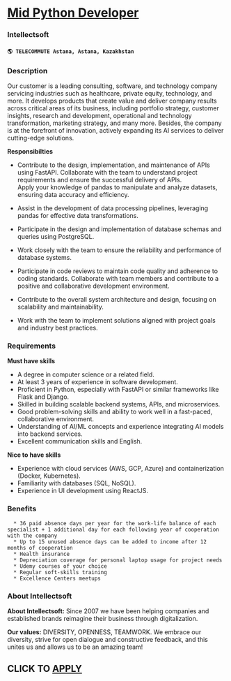 # [Mid Python Developer](https://www.remotewlb.com/apply/mid-python-developer-80388)  
### Intellectsoft  
#### `🌎 TELECOMMUTE Astana, Astana, Kazakhstan`  

### **Description**

Our customer is a leading consulting, software, and technology company servicing industries such as healthcare, private equity, technology, and more. It develops products that create value and deliver company results across critical areas of its business, including portfolio strategy, customer insights, research and development, operational and technology transformation, marketing strategy, and many more. Besides, the company is at the forefront of innovation, actively expanding its AI services to deliver cutting-edge solutions.  
  
 **Responsibilties**  

  * Contribute to the design, implementation, and maintenance of APIs using FastAPI. Collaborate with the team to understand project requirements and ensure the successful delivery of APIs.   
Apply your knowledge of pandas to manipulate and analyze datasets, ensuring data accuracy and efficiency.

  * Assist in the development of data processing pipelines, leveraging pandas for effective data transformations. 

  * Participate in the design and implementation of database schemas and queries using PostgreSQL. 
  * Work closely with the team to ensure the reliability and performance of database systems. 
  * Participate in code reviews to maintain code quality and adherence to coding standards. Collaborate with team members and contribute to a positive and collaborative development environment. 
  * Contribute to the overall system architecture and design, focusing on scalability and maintainability. 
  * Work with the team to implement solutions aligned with project goals and industry best practices.

### **Requirements**

 **Must have skills**

  * A degree in computer science or a related field.
  * At least 3 years of experience in software development.
  * Proficient in Python, especially with FastAPI or similar frameworks like Flask and Django.
  * Skilled in building scalable backend systems, APIs, and microservices.
  * Good problem-solving skills and ability to work well in a fast-paced, collaborative environment.
  * Understanding of AI/ML concepts and experience integrating AI models into backend services.
  * Excellent communication skills and English.

**Nice to have skills**

  * Experience with cloud services (AWS, GCP, Azure) and containerization (Docker, Kubernetes).
  * Familiarity with databases (SQL, NoSQL).
  * Experience in UI development using ReactJS.

### **Benefits**

      * 36 paid absence days per year for the work-life balance of each specialist + 1 additional day for each following year of cooperation with the company
      * Up to 15 unused absence days can be added to income after 12 months of cooperation
      * Health insurance 
      * Depreciation coverage for personal laptop usage for project needs
      * Udemy courses of your choice
      * Regular soft-skills training
      * Excellence Сenters meetups

### **About Intellectsoft**

 **About Intellectsoft:** Since 2007 we have been helping companies and established brands reimagine their business through digitalization.

 **Our values:** DIVERSITY, OPENNESS, TEAMWORK. We embrace our diversity, strive for open dialogue and constructive feedback, and this unites us and allows us to be an amazing team!  

  

  
## CLICK TO [APPLY](https://www.remotewlb.com/apply/mid-python-developer-80388)

